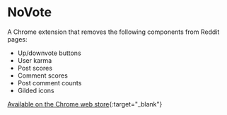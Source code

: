 # NoVote

A Chrome extension that removes the following components from Reddit pages:

- Up/downvote buttons
- User karma
- Post scores
- Comment scores
- Post comment counts
- Gilded icons

[Available on the Chrome web store](https://chrome.google.com/webstore/detail/novote/kepihiliocoofjjbgmcmalnjmeclpnga){:target="_blank"}

